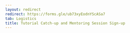 ```yaml
---
layout: redirect
redirect: https://forms.gle/ub73xyEodnYScASa7
tab: Logistics
title: Tutorial Catch-up and Mentoring Session Sign-up
---
```


